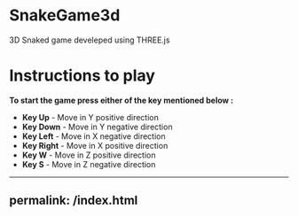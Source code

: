 # SnakeGame3d
3D Snaked game develeped using THREE.js

# Instructions to play

**To start the game press either of the key mentioned below :**

* **Key Up** - Move in Y positive direction
* **Key Down** - Move in Y negative direction
* **Key Left** - Move in X negative direction
* **Key Right** - Move in X positive direction
* **Key W** - Move in Z positive direction
* **Key S** - Move in Z negative direction

---
permalink: /index.html
---
